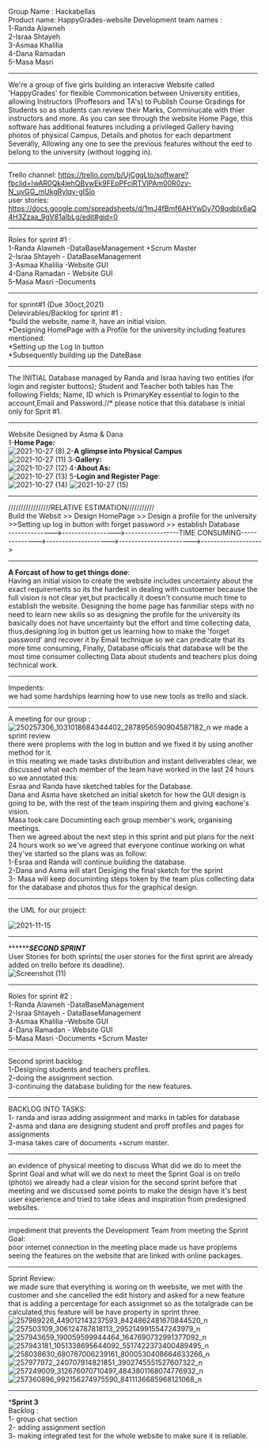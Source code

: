 Group Name : Hackabellas <br />
Product name: HappyGrades-website
Development team names : <br />
1-Randa Alawneh<br /> 
2-Israa Shtayeh  <br />
3-Asmaa Khalilia<br />
4-Dana Ramadan  <br />
5-Masa Masri 
______________________________________________________________________________________________________________________________________________________________________________

We're a group of five girls building an interacive Website called 'HappyGrades' for flexible Commonication between University entities, allowing Instructors (Proffesors and TA's) to Publish  Course Gradings for Students so as students can review their Marks, Comminucate with thier instructors and more.
As you can see through the website Home Page, this software  has additional features including a privileged Gallery having photos of physical Campus, Details and photos for each  department Severally, Allowing any one to see the previous features without the eed to belong to the university (without logging in).

_______________________________________________________________________________________________________________________________________________________________________________
Trello channel: https://trello.com/b/UjCggLto/software?fbclid=IwAR0Qk4lehQBvwEk9FEpPFciRTVlPAm00R0zv-N_uvGG_mUkgRylqy-gISio<br />
user stories: https://docs.google.com/spreadsheets/d/1mJ4fBmf6AHYwDy7O8qdbIx6aQ4H3Zzaa_9gV81aIbLg/edit#gid=0
_______________________________________________________________________________________________________________________________________________________________________________

Roles for sprint #1 : <br />
1-Randa Alawneh -DataBaseManagement +Scrum Master <br /> 
2-Israa Shtayeh - DataBaseManagement <br />
3-Asmaa Khalilia -Website GUI<br />
4-Dana Ramadan - Website GUI<br />
5-Masa Masri -Documents<br />
______________________________________________________________________________________________________________________________________________________________________________

for sprint#1 (Due 30oct,2021) <br />
Delevirables/Backlog for sprint #1 :<br />
*build the website, name it, have an initial vision. <br />
*Designing HomePage with a Profile for the university including features mentioned.<br />
*Setting up the Log In button <br />
*Subsequently building up the DateBase<br />
_______________________________________________________________________________________________________________________________________________________________________________

The INITIAL Database managed by Randa and Israa having two entities (for login and register buttons); Student and Teacher 
both tables has The following Fields; Name, ID which is PrimaryKey essential to login to the account,Email and Password.//* please notice that this database is initial only for Sprit #1.
_______________________________________________________________________________________________________________________________________________________________________________
Website Designed by Asma & Dana <br />
1-**Home Page:**<br />
![2021-10-27 (8)](https://user-images.githubusercontent.com/93239018/139057067-c73748ae-74bb-44bf-8fdd-9d692e8fb265.png)
2-**A glimpse into Physical Campus** <br />
![2021-10-27 (11)](https://user-images.githubusercontent.com/93239018/139059561-ca291c4d-175b-4ac8-917e-3f02db2cac4b.png)
3-**Gallery:**<br />
![2021-10-27 (12)](https://user-images.githubusercontent.com/93239018/139060231-41c2eda2-f4e8-4567-a44d-fd98080e2d87.png)
4-**About As:**<br />
![2021-10-27 (13)](https://user-images.githubusercontent.com/93239018/139060440-01675498-4474-4c5f-b219-3a0f1e22a9bc.png)
5-**Login and Register Page**:<br />
![2021-10-27 (14)](https://user-images.githubusercontent.com/93239018/139060818-0543440e-2a40-4c5b-9038-87ea0c096bd4.png)
![2021-10-27 (15)](https://user-images.githubusercontent.com/93239018/139063613-b2ef18dd-6fdc-4008-9bdb-83fb52acff18.png)
_______________________________________________________________________________________________________________________________________________________________________________

/////////////////RELATIVE ESTIMATION///////////<br />
Build the Websit >> Design HomePage >> Design a profile for the university >>Setting up log in button with forget password >> establish Database<br />
-------------->----------------->-----------------TIME CONSUMING-------------->-------------------->----------------------->-------------------><br />
_______________________________________________________________________________________________________________________________________________________________________________
**A Forcast of how to get things done**: <br />
Having  an initial vision to create the website includes uncertainty about the exact requirements so its the hardest in dealing with custoemer because the full vision is not clear yet,but practically it doesn't consume much time to establish the website.
Designing the home page has fanmiliar steps with no need to learn new skills
so as designing the profile for the university its basically does not have uncertainty but the effort and time collecting data, 
thus,designing log in button get us learning how to make the 'forget password' and recover it by Email technique so we can predicate that its more time consuming,
Finally, Database officials that database will be the most time consumer collecting Data about students and teachers plus doing technical work.
_______________________________________________________________________________________________________________________________________________________________________________
Impedents:<br />
we had some hardships learning how to use new tools as trello and slack.
_______________________________________________________________________________________________________________________________________________________________________________
A meeting for our group : <br />
![250257306_1031018684344402_2878956590904587182_n](https://user-images.githubusercontent.com/93239018/139502984-525eb784-d0a5-400e-b3aa-2b744214a62d.jpg)
we made a sprint review<br />
there were proplems with the log in button and we fixed it by using another method for it.<br />
in this meating we made tasks distribution and instant deliverables clear, we discussed what each member of the team have worked in the last 24 hours so we annotated this:<br />
Esraa and Randa have sketched tables for the Database.<br />
Dana and Asma have sketched an initial sketch for how the GUI design is going to be, with the rest of the team inspiring them and giving eachone's vision.<br />
Masa took care Documinting each group member's work, organising meetings.<br />
Then we agreed about the next step in this sprint and put plans for the next 24 hours work so we've agreed that everyone continue working on what they've started so the plans was as follow:<br />
1-Esraa and Randa will continue building the database.<br />
2-Dana and Asma will start Desiging the final sketch for the sprint <br />
3- Masa will keep documinting steps token by the team plus collecting data for the database and photos thus for the graphical design.<br />

_______________________________________________________________________________________________________________________________________________________________________________

the UML for our project: <br />

![2021-11-15](https://user-images.githubusercontent.com/93239018/141845444-f84f68f0-560d-4533-a0ab-5a527a76149f.png)

_______________________________________________________________________________________________________________________________________________________________________________
*****************SECOND SPRINT*********** <br />
User Stories for both sprints( the user stories for the first sprint are already added on trello before its deadline). <br />
![Screenshot (11)](https://user-images.githubusercontent.com/93239018/142060255-5a7ab16d-d23e-4e40-9d88-753ce9f93745.png)
_______________________________________________________________________________________________________________________________________________________________________________
Roles for sprint #2 : <br />
1-Randa Alawneh -DataBaseManagement  <br /> 
2-Israa Shtayeh - DataBaseManagement <br />
3-Asmaa Khalilia -Website GUI<br />
4-Dana Ramadan - Website GUI<br />
5-Masa Masri -Documents +Scrum Master <br />
_______________________________________________________________________________________________________________________________________________________________________________
Second sprint backlog:<br />
1-Designing students and teachers profiles.<br />
2-doing the assignment section. <br />
3-continuing the database buliding for the new features.<br />
_______________________________________________________________________________________________________________________________________________________________________________
BACKLOG INTO TASKS:<br />
1- randa and israa adding assignment and marks in tables for database<br />
2-asma and dana are designing student and proff profiles and pages for assignments <br />
3-masa takes care of documents +scrum master.<br />
_______________________________________________________________________________________________________________________________________________________________________________
an evidence of physical meeting to discuss What did we do to meet the Sprint Goal and what will we do  next  to meet the Sprint Goal is on trello (photo)
we already had a clear vision for the second sprint before that meeting and we discussed some points to make the design have it's best user experience and tried to take ideas and inspiration from predesigned websites.
_______________________________________________________________________________________________________________________________________________________________________________
 impediment that prevents the Development Team from meeting the Sprint Goal:<br />
poor internet connection in the meeting place made us have proplems seeing the features on the website that are linked with online packages.
_______________________________________________________________________________________________________________________________________________________________________________
Sprint Review:<br />
we made sure that everything is woring on th weebsite, we met with the customer and she cancelled the edit history and asked for a new feature that is adding a percentage for each assignmet so as the totalgrade can be calculated,this feature will be have property in sprint three.
![257989226_449012143237593_8424862481670844520_n](https://user-images.githubusercontent.com/93239018/142074983-27f079ac-4a47-41d7-9040-95de4d67cd91.jpg)
![257503109_306124787818113_2952149915547243979_n](https://user-images.githubusercontent.com/93239018/142074994-b181be3a-4a6e-43e7-8dbd-cd7aab1f502d.jpg)
![257943659_190059599944464_1647690732991377092_n](https://user-images.githubusercontent.com/93239018/142075027-d2d785e7-21b1-40b6-84e5-bb5f3d451229.jpg)
![257943181_1051338695644092_5517422373400489495_n](https://user-images.githubusercontent.com/93239018/142075032-3f621b49-f5e2-4f58-870a-cf5ff260bc89.jpg)
![258038630_680767006239161_8000530408664633266_n](https://user-images.githubusercontent.com/93239018/142266974-a113748d-e06d-42b4-9417-9c398f800991.png)
![257977972_240707914821851_3902745551527607322_n](https://user-images.githubusercontent.com/93239018/142266979-e75f44db-3253-4211-9d47-5cd1afe513ec.png)
![257249009_312676070710497_4843801168074776932_n](https://user-images.githubusercontent.com/93239018/142266983-e8fa7c15-b592-46c7-9a34-0f52b0035f08.png)
![257360896_992156274975590_8411136685968121068_n](https://user-images.githubusercontent.com/93239018/142266994-c432124b-344f-4cd3-aa76-1720fd57b415.png)

_______________________________________________________________________________________________________________________________________________________________________________
***Sprint 3**<br />
Backlog :<br />
1- group chat section<br />
2- adding assignment section <br />
3- making integrated test for the whole website to make sure it is reliable.<br />

